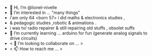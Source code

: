 - 👋 Hi, I’m @lionel-nivelle
- 👀 I’m interested in ... "many things"
- i'am only 64 <born 57> i did maths & electronics studies ,
- & pedagogic studies ,robotic & animations .
- i was tv/ radio repairer & still repairing old stuffs , obsolet suffs 
- 🌱 I’m currently learning ... arduino for fun (generate analog signals to drive circuits)
- < 💞️ I’m looking to collaborate on ... >
- < 📫 How to reach me ... >

<!---
lionel-nivelle/lionel-nivelle is a ✨ special ✨ repository because its `README.md` (this file) appears on your GitHub profile.
You can click the Preview link to take a look at your changes.
--->
